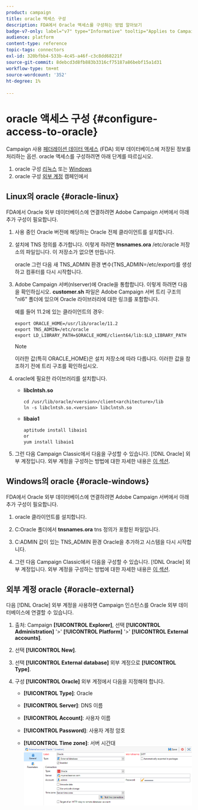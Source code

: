 ```yaml
---
product: campaign
title: oracle 액세스 구성
description: FDA에서 Oracle 액세스를 구성하는 방법 알아보기
badge-v7-only: label="v7" type="Informative" tooltip="Applies to Campaign Classic v7 only"
audience: platform
content-type: reference
topic-tags: connectors
exl-id: 320bfbb4-533b-4c45-a46f-c3c8dd68221f
source-git-commit: 8debcd3d8fb883b3316cf75187a86bebf15a1d31
workflow-type: tm+mt
source-wordcount: '352'
ht-degree: 1%

---
```


# oracle 액세스 구성 {#configure-access-to-oracle}



Campaign 사용 [페더레이션 데이터 액세스](../../installation/using/about-fda.md) (FDA) 외부 데이터베이스에 저장된 정보를 처리하는 옵션. oracle 액세스를 구성하려면 아래 단계를 따르십시오.

1. oracle 구성 [리눅스](#oracle-linux) 또는 [Windows](#azure-windows)
1. oracle 구성 [외부 계정](#oracle-external) 캠페인에서

## Linux의 oracle {#oracle-linux}

FDA에서 Oracle 외부 데이터베이스에 연결하려면 Adobe Campaign 서버에서 아래 추가 구성이 필요합니다.

1. 사용 중인 Oracle 버전에 해당하는 Oracle 전체 클라이언트를 설치합니다.
1. 설치에 TNS 정의를 추가합니다. 이렇게 하려면 **tnsnames.ora** /etc/oracle 저장소의 파일입니다. 이 저장소가 없으면 만듭니다.

   oracle 그런 다음 새 TNS_ADMIN 환경 변수(TNS_ADMIN=/etc/export)를 생성하고 컴퓨터를 다시 시작합니다.

1. Adobe Campaign 서버(nlserver)에 Oracle을 통합합니다. 이렇게 하려면 다음을 확인하십시오. **customer.sh** 파일은 Adobe Campaign 서버 트리 구조의 &quot;nl6&quot; 폴더에 있으며 Oracle 라이브러리에 대한 링크를 포함합니다.

   예를 들어 11.2에 있는 클라이언트의 경우:

   ```
   export ORACLE_HOME=/usr/lib/oracle/11.2
   export TNS_ADMIN=/etc/oracle
   export LD_LIBRARY_PATH=$ORACLE_HOME/client64/lib:$LD_LIBRARY_PATH
   ```

   >[!NOTE]
   >
   >이러한 값(특히 ORACLE_HOME)은 설치 저장소에 따라 다릅니다. 이러한 값을 참조하기 전에 트리 구조를 확인하십시오.

1. oracle에 필요한 라이브러리를 설치합니다.

   * **libclntsh.so**

      ```
      cd /usr/lib/oracle/<version>/client<architecture>/lib
      ln -s libclntsh.so.<version> libclntsh.so
      ```

   * **libaio1**

      ```
      aptitude install libaio1
      or
      yum install libaio1
      ```

1. 그런 다음 Campaign Classic에서 다음을 구성할 수 있습니다. [!DNL Oracle] 외부 계정입니다. 외부 계정을 구성하는 방법에 대한 자세한 내용은 [이 섹션](#oracle-external).

## Windows의 oracle {#oracle-windows}

FDA에서 Oracle 외부 데이터베이스에 연결하려면 Adobe Campaign 서버에서 아래 추가 구성이 필요합니다.

1. oracle 클라이언트를 설치합니다.

1. C:Oracle 폴더에서 **tnsnames.ora** tns 정의가 포함된 파일입니다.

1. C:ADMIN 값이 있는 TNS_ADMIN 환경 Oracle을 추가하고 시스템을 다시 시작합니다.

1. 그런 다음 Campaign Classic에서 다음을 구성할 수 있습니다. [!DNL Oracle] 외부 계정입니다. 외부 계정을 구성하는 방법에 대한 자세한 내용은 [이 섹션](#oracle-external).

## 외부 계정 oracle {#oracle-external}

다음 [!DNL Oracle] 외부 계정을 사용하면 Campaign 인스턴스를 Oracle 외부 데이터베이스에 연결할 수 있습니다.

1. 출처: Campaign **[!UICONTROL Explorer]**, 선택 **[!UICONTROL Administration]** &#39;>&#39; **[!UICONTROL Platform]** &#39;>&#39; **[!UICONTROL External accounts]**.

1. 선택 **[!UICONTROL New]**.

1. 선택 **[!UICONTROL External database]** 외부 계정으로 **[!UICONTROL Type]**.

1. 구성 **[!UICONTROL Oracle]** 외부 계정에서 다음을 지정해야 합니다.

   * **[!UICONTROL Type]**: Oracle

   * **[!UICONTROL Server]**: DNS 이름

   * **[!UICONTROL Account]**: 사용자 이름

   * **[!UICONTROL Password]**: 사용자 계정 암호

   * **[!UICONTROL Time zone]**: 서버 시간대
   ![](assets/oracle_config.png)
